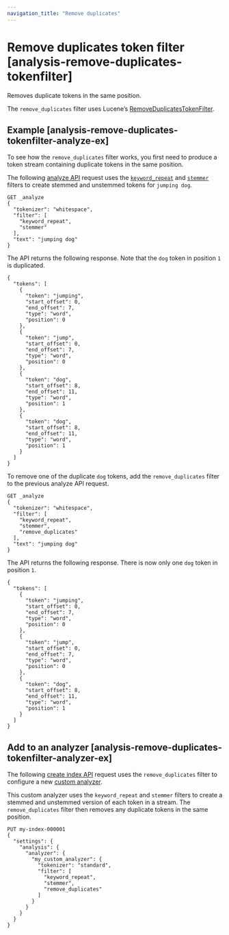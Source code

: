 ```yaml
---
navigation_title: "Remove duplicates"
---
```


# Remove duplicates token filter [analysis-remove-duplicates-tokenfilter]


Removes duplicate tokens in the same position.

The `remove_duplicates` filter uses Lucene’s [RemoveDuplicatesTokenFilter](https://lucene.apache.org/core/10_1_0/analysis/common/org/apache/lucene/analysis/miscellaneous/RemoveDuplicatesTokenFilter.md).

## Example [analysis-remove-duplicates-tokenfilter-analyze-ex]

To see how the `remove_duplicates` filter works, you first need to produce a token stream containing duplicate tokens in the same position.

The following [analyze API](indices-analyze.md) request uses the [`keyword_repeat`](analysis-keyword-repeat-tokenfilter.md) and [`stemmer`](analysis-stemmer-tokenfilter.md) filters to create stemmed and unstemmed tokens for `jumping dog`.

```console
GET _analyze
{
  "tokenizer": "whitespace",
  "filter": [
    "keyword_repeat",
    "stemmer"
  ],
  "text": "jumping dog"
}
```

The API returns the following response. Note that the `dog` token in position `1` is duplicated.

```console-result
{
  "tokens": [
    {
      "token": "jumping",
      "start_offset": 0,
      "end_offset": 7,
      "type": "word",
      "position": 0
    },
    {
      "token": "jump",
      "start_offset": 0,
      "end_offset": 7,
      "type": "word",
      "position": 0
    },
    {
      "token": "dog",
      "start_offset": 8,
      "end_offset": 11,
      "type": "word",
      "position": 1
    },
    {
      "token": "dog",
      "start_offset": 8,
      "end_offset": 11,
      "type": "word",
      "position": 1
    }
  ]
}
```

To remove one of the duplicate `dog` tokens, add the `remove_duplicates` filter to the previous analyze API request.

```console
GET _analyze
{
  "tokenizer": "whitespace",
  "filter": [
    "keyword_repeat",
    "stemmer",
    "remove_duplicates"
  ],
  "text": "jumping dog"
}
```

The API returns the following response. There is now only one `dog` token in position `1`.

```console-result
{
  "tokens": [
    {
      "token": "jumping",
      "start_offset": 0,
      "end_offset": 7,
      "type": "word",
      "position": 0
    },
    {
      "token": "jump",
      "start_offset": 0,
      "end_offset": 7,
      "type": "word",
      "position": 0
    },
    {
      "token": "dog",
      "start_offset": 8,
      "end_offset": 11,
      "type": "word",
      "position": 1
    }
  ]
}
```


## Add to an analyzer [analysis-remove-duplicates-tokenfilter-analyzer-ex]

The following [create index API](indices-create-index.md) request uses the `remove_duplicates` filter to configure a new [custom analyzer](analysis-custom-analyzer.md).

This custom analyzer uses the `keyword_repeat` and `stemmer` filters to create a stemmed and unstemmed version of each token in a stream. The `remove_duplicates` filter then removes any duplicate tokens in the same position.

```console
PUT my-index-000001
{
  "settings": {
    "analysis": {
      "analyzer": {
        "my_custom_analyzer": {
          "tokenizer": "standard",
          "filter": [
            "keyword_repeat",
            "stemmer",
            "remove_duplicates"
          ]
        }
      }
    }
  }
}
```


